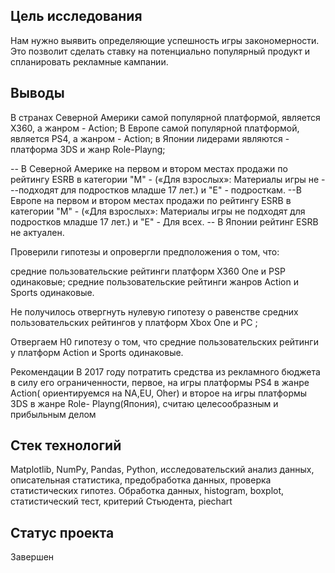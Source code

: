 ## Цель исследования
Нам нужно выявить определяющие успешность игры закономерности. Это позволит сделать ставку на потенциально популярный продукт и спланировать рекламные кампании.

## Выводы
В странах Северной Америки самой популярной платформой, является X360, а жанром - Action; В Европе самой популярной платформой, является PS4, а жанром - Action;
в Японии лидерами являются - платформа 3DS и жанр Role-Playng;

-- В Северной Америке на первом и втором местах продажи по рейтингу ESRB в категории "М" - («Для взрослых»: Материалы игры не ---подходят для подростков младше 17 лет.)
и "Е" - подросткам. --В Европе на первом и втором местах продажи по рейтингу ESRB в категории "М" - («Для взрослых»: Материалы игры не подходят для подростков младше 
17 лет.) и "Е" - Для всех. -- В Японии рейтинг ESRB не актуален.

Проверили гипотезы и опровергли предположения о том, что:

cредние пользовательские рейтинги платформ X360 One и PSP одинаковые; средние пользовательские рейтинги жанров Action и Sports одинаковые.

Не получилось отвергнуть нулевую гипотезу о равенстве средних пользовательских рейтингов у платформ Xbox One и PC ;

Отвергаем Н0 гипотезу о том, что средние пользовательских рейтинги у платформ Action и Sports одинаковые.

Рекомендации В 2017 году потратить средства из рекламного бюджета в силу его ограниченности, первое, на игры платформы PS4 в жанре Action( ориентируемся на NA,EU, Oher)
и второе на игры платформы 3DS в жанре Role- Playng(Япония), считаю целесообразным и прибыльным делом

## Стек технологий
Matplotlib, NumPy, Pandas, Python, исследовательский анализ данных, описательная статистика, предобработка данных, проверка статистических гипотез. Обработка данных, histogram, boxplot, статистический тест,
критерий Стьюдента, piechart

## Статус проекта
Завершен
